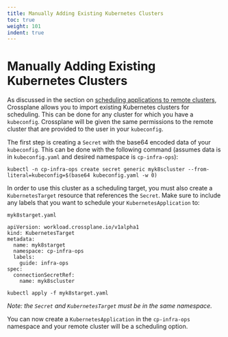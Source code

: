 ```yaml
---
title: Manually Adding Existing Kubernetes Clusters
toc: true
weight: 101
indent: true
---
```


# Manually Adding Existing Kubernetes Clusters

As discussed in the section on [scheduling applications to remote clusters](../workload.md), Crossplane allows you to import existing Kubernetes
clusters for scheduling. This can be done for any cluster for which you have a
`kubeconfig`. Crossplane will be given the same permissions to the remote
cluster that are provided to the user in your `kubeconfig`.

The first step is creating a `Secret` with the base64 encoded data of your
`kubeconfig`. This can be done with the following command (assumes data is in
`kubeconfig.yaml` and desired namespace is `cp-infra-ops`):

```
kubectl -n cp-infra-ops create secret generic myk8scluster --from-literal=kubeconfig=$(base64 kubeconfig.yaml -w 0)
```

In order to use this cluster as a scheduling target, you must also create a
`KubernetesTarget` resource that references the `Secret`. Make sure to include
any labels that you want to schedule your `KubernetesApplication` to:

`myk8starget.yaml`

```
apiVersion: workload.crossplane.io/v1alpha1
kind: KubernetesTarget
metadata:
  name: myk8starget
  namespace: cp-infra-ops
  labels:
    guide: infra-ops
spec:
  connectionSecretRef:
    name: myk8scluster
```

```
kubectl apply -f myk8starget.yaml
```

*Note: the `Secret` and `KubernetesTarget` must be in the same namespace.*

You can now create a `KubernetesApplication` in the `cp-infra-ops` namespace and
your remote cluster will be a scheduling option.
